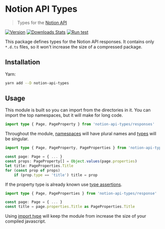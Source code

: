 # Notion API Types

> Types for the [Notion API](https://developers.notion.com)

[![Version][version-image]][version-link]
[![Downloads Stats][npm-downloads]][npm-link]
[![Run test][test-status]][test-link]

This package defines types for the Notion API responses.
It contains only `*.d.ts` files, so it won't increase the size of a compressed package.

## Installation

Yarn:

```sh
yarn add --D notion-api-types
```

## Usage

This module is built so you can import from the directories in it.
You can import the top namespaces, but it will make for long code.

```ts
import type { Page, PageProperty } from 'notion-api-types/responses'
```

Throughout the module,
[namespaces](https://www.typescriptlang.org/docs/handbook/namespaces.html)
will have plural names and
[types](https://www.typescriptlang.org/docs/handbook/2/everyday-types.html#type-aliases)
will be singular.

```ts
import type { Page, PageProperty, PageProperties } from 'notion-api-types/responses'

const page: Page = { ... }
const props: PageProperty[] = Object.values(page.properties)
let title: PageProperties.Title
for (const prop of props)
    if (prop.type == 'title') title = prop
```

If the property type is already known use
[type assertions](https://www.typescriptlang.org/docs/handbook/2/everyday-types.html#type-assertions).

```ts
import type { Page, PageProperties } from 'notion-api-types/response'

const page: Page = { ... }
const title = page.properties.Title as PageProperties.Title
```

Using
[import type](https://www.typescriptlang.org/docs/handbook/2/everyday-types.html#type-aliases)
will keep the module from increase the size of your compiled javascript.

<!-- Markdown link & img dfn's -->

[version-image]: https://img.shields.io/github/package-json/v/bkeys818/notion-api-types/v0.4.2?label=version
[version-link]: https://github.com/bkeys818/notion-api-types/releases/tag/v0.4.2
[npm-downloads]: https://img.shields.io/npm/dm/notion-api-types.svg
[npm-link]: https://www.npmjs.com/package/notion-api-types/v/0.4.2
[test-status]: https://github.com/bkeys818/notion-api-types/actions/workflows/run-tests.yaml/badge.svg?branch=v0.4.2
[test-link]: https://github.com/bkeys818/notion-api-types/actions/workflows/run-tests.yaml
